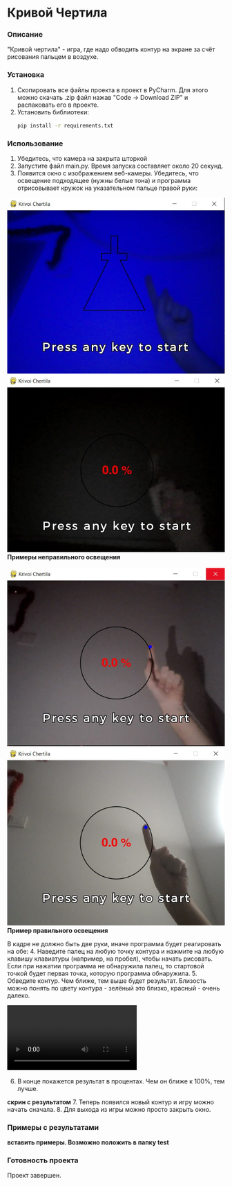 # Кривой Чертила

### Описание

"Кривой чертила" - игра, где надо обводить контур на экране за счёт рисования пальцем в воздухе.

### Установка

1. Скопировать все файлы проекта в проект в PyCharm. Для этого можно скачать .zip файл нажав "Code -> Download ZIP" и
   распаковать его в проекте.
2. Установить библиотеки:
   ```bash
   pip install -r requirements.txt
   ```

### Использование

1. Убедитесь, что камера на закрыта шторкой
2. Запустите файл main.py. Время запуска составляет около 20 секунд.
3. Появится окно с изображением веб-камеры. Убедитесь, что освещение подходящее (нужны белые тона) и программа
   отрисовывает кружок на указательном пальце правой руки:

![Wrong](resources/tests/test_blue_lightning.jpg)
![Wrong](resources/tests/test_dim_lightning.jpg)
**Примеры неправильного освещения**<br><br>
![Right](resources/tests/test_bright_lightning1.jpg)
![Right](resources/tests/test_bright_lightning2.jpg)
**Пример правильного освещения**

В кадре не должно быть две руки, иначе программа будет реагировать на обе:
4. Наведите палец на любую точку контура и нажмите на любую клавишу клавиатуры (например, на пробел), чтобы начать
   рисовать. Если при нажатии программа не обнаружила палец, то стартовой точкой будет первая точка, которую программа
   обнаружила.
5. Обведите контур. Чем ближе, тем выше будет результат. Близость можно понять по цвету контура - зелёный это близко,
   красный - очень далеко.

![Bad gameplay](resources/tests/test_contour_color_showcase.mp4)

6. В конце покажется результат в процентах. Чем он ближе к 100%, тем лучше.
   
**скрин с результатом**
7. Теперь появился новый контур и игру можно начать сначала.
8. Для выхода из игры можно просто закрыть окно.

### Примеры с результатами

**вставить примеры. Возможно положить в папку test**

### Готовность проекта

Проект завершен. 

